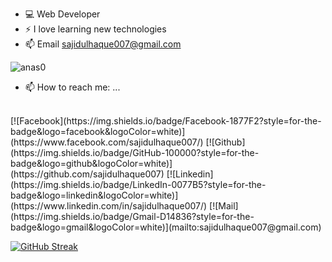 - 💻 Web Developer
- ⚡ I love learning new technologies 
- 📫 Email sajidulhaque007@gmail.com
<p align="left"> <img src="https://komarev.com/ghpvc/?username=sajidulhaque007&label=Profile%20views&color=E4405F&style=flat" alt="anas0" /> </p>

- 📫 How to reach me: ...
<br>
[![Facebook](https://img.shields.io/badge/Facebook-1877F2?style=for-the-badge&logo=facebook&logoColor=white)](https://www.facebook.com/sajidulhaque007/)
[![Github](https://img.shields.io/badge/GitHub-100000?style=for-the-badge&logo=github&logoColor=white)](https://github.com/sajidulhaque007)
[![Linkedin](https://img.shields.io/badge/LinkedIn-0077B5?style=for-the-badge&logo=linkedin&logoColor=white)](https://www.linkedin.com/in/sajidulhaque007/)
[![Mail](https://img.shields.io/badge/Gmail-D14836?style=for-the-badge&logo=gmail&logoColor=white)](mailto:sajidulhaque007@gmail.com)

[![GitHub Streak](https://github-readme-streak-stats.herokuapp.com?user=sajidulhaque007&theme=radical&border_radius=4&card_width=500)](https://git.io/streak-stats)

<!--
**sajidulhaque007/sajidulhaque007** is a ✨ _special_ ✨ repository because its `README.md` (this file) appears on your GitHub profile.

Here are some ideas to get you started:

- 🔭 I’m currently working on ...
- 🌱 I’m currently learning ...
- 👯 I’m looking to collaborate on ...
- 🤔 I’m looking for help with ...
- 💬 Ask me about ...
- 📫 How to reach me: ...
- 😄 Pronouns: ...
- ⚡ Fun fact: ...
-->
